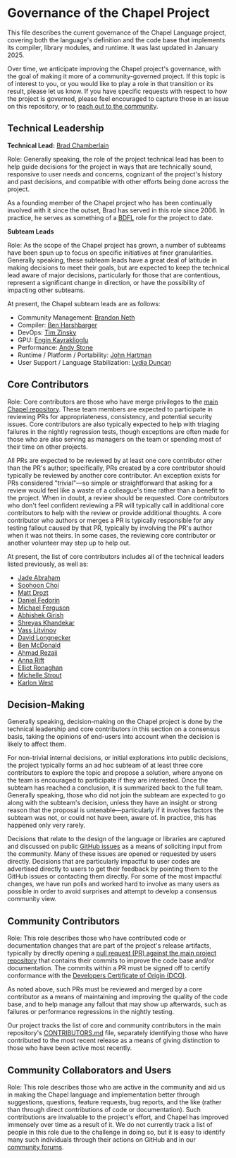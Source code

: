 # Governance of the Chapel Project

This file describes the current governance of the Chapel Language
project, covering both the language's definition and the code base
that implements its compiler, library modules, and runtime.  It was
last updated in January 2025.

Over time, we anticipate improving the Chapel project's governance,
with the goal of making it more of a community-governed project.  If
this topic is of interest to you, or you would like to play a role in
that transition or its result, please let us know.  If you have
specific requests with respect to how the project is governed, please
feel encouraged to capture those in an issue on this repository, or to
[reach out to the community](https://chapel-lang.org/community/).


## Technical Leadership

**Technical Lead:** [Brad Chamberlain](https://github.com/bradcray)

Role: Generally speaking, the role of the project technical lead has
been to help guide decisions for the project in ways that are
technically sound, responsive to user needs and concerns, cognizant of
the project's history and past decisions, and compatible with other
efforts being done across the project.

As a founding member of the Chapel project who has been continually
involved with it since the outset, Brad has served in this role since
2006.  In practice, he serves as something of a
[BDFL](https://en.wikipedia.org/wiki/Benevolent_dictator_for_life)
role for the project to date.


**Subteam Leads**

Role: As the scope of the Chapel project has grown, a number of
subteams have been spun up to focus on specific initiatives at finer
granularities.  Generally speaking, these subteam leads have a great
deal of latitude in making decisions to meet their goals, but are
expected to keep the technical lead aware of major decisions,
particularly for those that are contentious, represent a significant
change in direction, or have the possibility of impacting other
subteams.

At present, the Chapel subteam leads are as follows:

* Community Management: [Brandon Neth](https://github.com/brandon-neth)
* Compiler: [Ben Harshbarger](https://github.com/benharsh)
* DevOps: [Tim Zinsky](https://github.com/tzinsky)
* GPU: [Engin Kayraklioglu](https://github.com/e-kayrakli)
* Performance: [Andy Stone](https://github.com/stonea)
* Runtime / Platform / Portability: [John Hartman](https://github.com/jhh67)
* User Support / Language Stabilization: [Lydia Duncan](https://github.com/lydia-duncan)


## Core Contributors

Role: Core contributors are those who have merge privileges to the
[main Chapel repository](https://github.com/chapel-lang/chapel).
These team members are expected to participate in reviewing PRs for
appropriateness, consistency, and potential security issues.  Core
contributors are also typically expected to help with triaging
failures in the nightly regression tests, though exceptions are often
made for those who are also serving as managers on the team or
spending most of their time on other projects.

All PRs are expected to be reviewed by at least one core contributor
other than the PR's author; specifically, PRs created by a core
contributor should typically be reviewed by another core contributor.
An exception exists for PRs considered "trivial"—so simple or
straightforward that asking for a review would feel like a waste of a
colleague's time rather than a benefit to the project.  When in doubt,
a review should be requested.  Core contributors who don't feel
confident reviewing a PR will typically call in additional core
contributors to help with the review or provide additional thoughts.
A core contributor who authors or merges a PR is typically responsible
for any testing fallout caused by that PR, typically by involving the
PR's author when it was not theirs.  In some cases, the reviewing core
contributor or another volunteer may step up to help out.

At present, the list of core contributors includes all of the
technical leaders listed previously, as well as:

* [Jade Abraham](https://github.com/jabraham17)
* [Soohoon Choi](https://github.com/soohoonchoi)
* [Matt Drozt](https://github.com/MattToast)
* [Daniel Fedorin](https://github.com/DanilaFe)
* [Michael Ferguson](https://github.com/mppf)
* [Abhishek Girish](https://github.com/agirish)
* [Shreyas Khandekar](https://github.com/ShreyasKhandekar)
* [Vass Litvinov](https://github.com/vasslitvinov)
* [David Longnecker](https://github.com/dlongnecke-cray)
* [Ben McDonald](https://github.com/bmcdonald3)
* [Ahmad Rezaii](https://github.com/arezaii)
* [Anna Rift](https://github.com/riftEmber)
* [Elliot Ronaghan](https://github.com/ronawho)
* [Michelle Strout](https://github.com/mstrout)
* [Karlon West](https://github.com/karlonw)


## Decision-Making

Generally speaking, decision-making on the Chapel project is done by
the technical leadership and core contributors in this section on a
consensus basis, taking the opinions of end-users into account when
the decision is likely to affect them.

For non-trivial internal decisions, or initial explorations into
public decisions, the project typically forms an ad hoc subteam of at
least three core contributors to explore the topic and propose a
solution, where anyone on the team is encouraged to participate if
they are interested.  Once the subteam has reached a conclusion, it is
summarized back to the full team.  Generally speaking, those who did
not join the subteam are expected to go along with the subteam's
decision, unless they have an insight or strong reason that the
proposal is untenable—particularly if it involves factors the subteam
was not, or could not have been, aware of.  In practice, this has
happened only very rarely.

Decisions that relate to the design of the language or libraries are
captured and discussed on public [GitHub
issues](https://github.com/chapel-lang/chapel/issues?q=is%3Aissue) as
a means of soliciting input from the community. Many of these issues
are opened or requested by users directly. Decisions that are
particularly impactful to user codes are advertised directly to users
to get their feedback by pointing them to the GitHub issues or
contacting them directly.  For some of the most impactful changes, we
have run polls and worked hard to involve as many users as possible in
order to avoid surprises and attempt to develop a consensus community
view.


## Community Contributors

Role: This role describes those who have contributed code or
documentation changes that are part of the project's release
artifacts, typically by directly opening a [pull request (PR) against
the main project
repository](https://github.com/chapel-lang/chapel/pulls) that contains
their commits to improve the code base and/or documentation.  The
commits within a PR must be signed off to certify conformance with the
[Developers Certificate of Origin
(DCO)](https://github.com/chapel-lang/chapel/blob/main/.github/CONTRIBUTING.md).

As noted above, such PRs must be reviewed and merged by a core
contributor as a means of maintaining and improving the quality of the
code base, and to help manage any fallout that may show up afterwards,
such as failures or performance regressions in the nightly testing.

Our project tracks the list of core and community contributors in the
main repository's
[CONTRIBUTORS.md](https://github.com/chapel-lang/chapel/blob/main/CONTRIBUTORS.md)
file, separately identifying those who have contributed to the most
recent release as a means of giving distinction to those who have been
active most recently.


## Community Collaborators and Users

Role: This role describes those who are active in the community and
aid us in making the Chapel language and implementation better through
suggestions, questions, feature requests, bug reports, and the like
(rather than through direct contributions of code or documentation).
Such contributions are invaluable to the project's effort, and Chapel
has improved immensely over time as a result of it.  We do not
currently track a list of people in this role due to the challenge in
doing so, but it is easy to identify many such individuals through
their actions on GitHub and in our [community
forums](https://chapel-lang.org/community/).
